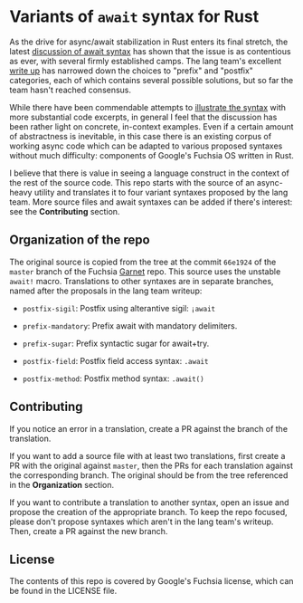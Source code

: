 # Variants of `await` syntax for Rust

As the drive for async/await stabilization in Rust enters its final stretch,
the latest [discussion of await syntax](https://internals.rust-lang.org/t/await-syntax-discussion-summary/9914)
has shown that the issue is as contentious as ever, with several firmly
established camps. The lang team's excellent [write up](https://paper.dropbox.com/doc/Await-Syntax-Write-Up-t9NlOSeI4RQ8AINsaSSyJ)
has narrowed down the choices to "prefix" and "postfix" categories, each of
which contains several possible solutions, but so far the team hasn't reached
consensus.

While there have been commendable attempts to [illustrate the syntax](https://github.com/rust-lang/rust/issues/57640#issuecomment-455846086)
with more substantial code excerpts, in general I feel that the discussion
has been rather light on concrete, in-context examples. Even if a certain
amount of abstractness is inevitable, in this case there is an existing
corpus of working async code which can be adapted to various proposed
syntaxes without much difficulty: components of Google's Fuchsia OS written
in Rust.

I believe that there is value in seeing a language construct in the context
of the rest of the source code. This repo starts with the source of an
async-heavy utility and translates it to four variant syntaxes proposed by
the lang team. More source files and await syntaxes can be added if there's
interest: see the __Contributing__ section.

## Organization of the repo

The original source is copied from the tree at the commit `66e1924` of the
`master` branch of the Fuchsia [Garnet](https://fuchsia.googlesource.com/garnet/)
repo. This source uses the unstable `await!` macro. Translations to other
syntaxes are in separate branches, named after the proposals in the lang team
writeup:

* `postfix-sigil`: Postfix using alterantive sigil: `¡await`

* `prefix-mandatory`: Prefix await with mandatory delimiters.

* `prefix-sugar`: Prefix syntactic sugar for await+try.

* `postfix-field`: Postfix field access syntax: `.await`

* `postfix-method`: Postfix method syntax: `.await()`

## Contributing

If you notice an error in a translation, create a PR against the branch of the
translation.

If you want to add a source file with at least two translations, first create
a PR with the original against `master`, then the PRs for each translation
against the corresponding branch. The original should be from the tree
referenced in the __Organization__ section.

If you want to contribute a translation to another syntax, open an issue and
propose the creation of the appropriate branch. To keep the repo focused,
please don't propose syntaxes which aren't in the lang team's writeup. Then,
create a PR against the new branch.

## License

The contents of this repo is covered by Google's Fuchsia license, which can
be found in the LICENSE file.
